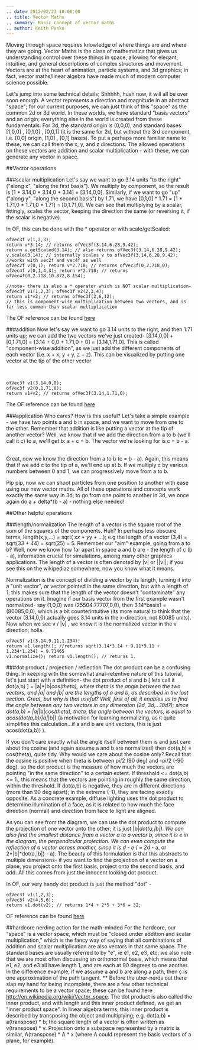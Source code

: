 ```yaml
---
.. date: 2012/02/23 10:00:00
.. title: Vector Maths
.. summary: Basic concept of vector maths
.. author: Keith Pasko
---
```


Moving through space requires knowledge of where things are and where they are going. Vector Maths is the class of mathematics that gives us understanding control over these things in space, allowing for elegant, intuitive, and general descriptions of complex structures and movement. Vectors are at the heart of animation, particle systems, and 3d graphics; in fact, vector maths/linear algebra have made much of modern computer science possible.

Let's jump into some technical details; Shhhhh, hush now, it will all be over soon enough. A vector represents a direction and magnitude in an abstract "space"; for our current purposes, we can just think of this "space" as the common 2d or 3d world. In these worlds, we have standard "basis vectors" and an origin; everything else in the world is created from these fundamentals. For 3d, the standard origin is (0,0,0), and standard bases [1,0,0] , [0,1,0] , [0,0,1] (it is the same for 2d, but without the 3rd component, i.e. [0,0] origin, [1,0] , [0,1] bases). To put a perhaps more familiar name to these, we can call them the x, y, and z directions. The allowed operations on these vectors are addition and scalar multiplication - with these, we can generate any vector in space.

##Vector operations

###scalar multiplication
Let's say we want to go 3.14 units "to the right" ("along x", "along the first basis"). We multiply by component, so the result is [1 * 3.14,0 * 3.14,0 * 3.14] = [3.14,0,0]. Similarly, if we want to go "up" ("along y", "along the second basis") by 1.71, we have [0,1,0] * 1.71 = [1 * 1.71,0 * 1.71,0 * 1.71] = [0,1.71,0]. We can see that multiplying by a scalar, fittingly, scales the vector, keeping the direction the same (or reversing it, if the scalar is negative).

<script src="/assets/js/vectors.js"></script>
<script src="/assets/js/math_tut/diagrams.js"></script>

<canvas id = "mult" width = "600" height = "250"> </canvas>

<script type="text/javascript">
drawMult();
</script>

In OF, this can be done with the * operator or with scale/getScaled:

~~~~{.cpp}
ofVec3f v(1,2,3);
return v*3.14; // returns ofVec3f(3.14,6.28,9.42);
return v.getScaled(3.14); // also returns ofVec3f(3.14,6.28,9.42);
v.scale(3.14); // internally scales v to ofVec3f(3.14,6.28,9.42);
//works with vec2f and vec4f as well
ofVec2f v(0,1); return v*2.718; // returns ofVec3f(0,2.718,0);
ofVec4f v(0,1,4,3); return v*2.718; // returns ofVec4f(0,2.718,10.872,8.154);

//note- there is also a * operator which is NOT scalar multiplication-
ofVec3f v1(1,2,3); ofVec3f v2(2,3,4);
return v1*v2; // returns ofVec3f(2,6,12);
// this is component-wise multiplication between two vectors, and is far less common than scalar multiplication
~~~~

The OF reference can be found <a href = "/documentation/math/ofVec3f.html#scale">here</a>

###addition
Now let's say we want to go 3.14 units to the right, and then 1.71 units up; we can add the two vectors we've just created- [3.14,0,0] + [0,1.71,0] = [3.14 + 0,0 + 1.71,0 + 0] = [3.14,1.71,0]. This is called "component-wise addition", as we just add the different components of each vector (i.e. x + x, y + y, z + z). This can be visualized by putting one vector at the tip of the other vector

<canvas id = "add" width = "600" height = "250">
</canvas>
<script type="text/javascript">
drawAdd();
</script>
<br/>

~~~~{.cpp}
ofVec3f v1(3.14,0,0);
ofVec3f v2(0,1.71,0);
return v1+v2; // returns ofVec3f(3.14,1.71,0);
~~~~

The OF reference can be found <a href = "/documentation/math/ofVec3f.html#operator+">here</a>

###application
Who cares? How is this useful? Let's take a simple example - we have two points a and b in space, and we want to move from one to the other. Remember that addition is like putting a vector at the tip of another vector? Well, we know that if we add the direction from a to b (we'll call it c) to a, we'll get b: a + c = b. The vector we're looking for is c = b - a.

<canvas id = "diff" width = "600" height = "250">
</canvas>
<script type="text/javascript">
drawDiff();
</script>
<br/>
Great, now we know the direction from a to b (c = b - a). Again, this means that if we add c to the tip of a, we'll end up at b. If we multiply c by various numbers between 0 and 1, we can progressively move from a to b.

<canvas id = "aim" width = "600" height = "250">
</canvas>
<script type="text/javascript">
drawAim();
</script>

Pip pip, now we can shoot particles from one position to another with ease using our new vector maths. All of these operations and concepts work exactly the same way in 3d; to go from one point to another in 3d, we once again do a + delta*(b - a) - nothing else needed!

##Other helpful operations

###length/normalization
The length of a vector is the square root of the sum of the squares of the components. Huh? In perhaps less obscure terms, length(x,y,...) = sqrt( x*x + y*y + ...); e.g the length of a vector (3,4) = sqrt(3*3 + 4*4) = sqrt(25) = 5. Remember our "aim" example, going from a to b? Well, now we know how far apart in space a and b are - the length of c (b - a), information crucial for simulations, among many other graphics applications. The length of a vector is often denoted by |v| or ||v||; if you see this on the wikipediaz somewhere, now you know what it means.

Normalization is the concept of dividing a vector by its length, turning it into a "unit vector", or vector pointed in the same direction, but with a length of 1; this makes sure that the length of the vector doesn't "contaminate" any operations on it. Imagine if our basis vector from the first example wasn't normalized- say (1,0,0) was (25504.77707,0,0), then 3.14*basis1 = (80085,0,0), which is a bit counterintuitive (its more natural to think that the vector (3.14,0,0) actually goes 3.14 units in the x-direction, not 80085 units). Now when we see v / |v| , we know it is the normalized vector in the v direction; holla.

~~~~{.cpp}
ofVec3f v1(3.14,9.11,1.234);
return v1.length(); //returns sqrt(3.14*3.14 + 9.11*9.11 + 1.234*1.234) = 9.71465
v1.normalize(); return v1.length(); // returns 1.
~~~~

###dot product / projection / reflection
The dot product can be a confusing thing. In keeping with the somewhat anal-retentive nature of this tutorial, let's just start with a definition- the dot product of a and b [ lets call it dot(a,b) ] = |a|*|b|*cos(theta), where theta is the angle between the two vectors, and |a| and |b| are the lengths of a and b, as described in the last section. Great, but why is that useful? Well, first of all, it enables us to find the angle between any two vectors in any dimension (2d, 3d,...10d?); since dot(a,b) = |a|*|b|*cos(theta), theta, the angle between the vectors, is equal to acos(dot(a,b)/|a|*|b|) (a motivation for learning normalizing, as it quite simplifies this calculation...if a and b are unit vectors, this is just acos(dot(a,b)) ).

If you don't care exactly what the angle itself between them is and just care about the cosine (and again assume a and b are normalized) then dot(a,b) = cos(theta), quite tidy. Why would we care about the cosine only? Recall that the cosine is positive when theta is between pi/2 (90 deg) and -pi/2 (-90 deg), so the dot product is the measure of how much the vectors are pointing "in the same direction" to a certain extent. If threshold <= dot(a,b) <= 1., this means that the vectors are pointing in roughly the same direction, within the threshold. If dot(a,b) is negative, they are in different directions (more than 90 deg apart); in the extreme (-1), they are facing exactly opposite. As a concrete example, diffuse lighting uses the dot product to determine illumination of a face, as it is related to how much the face direction (normal) and direction from face to light are aligned.

<canvas id = "dot" width = "600" height = "250">
</canvas>
<script type="text/javascript">
drawDot();
</script>

As you can see from the diagram, we can use the dot product to compute the projection of one vector onto the other; it is just |b|*dot(a,|b|). We can also find the smallest distance from a vector a to a vector b, since it is e in the diagram, the perpendicular projection. We can even compute the reflection of a vector across another, since it is d - e ( = 2*d - a, or 2*|b|*dot(a,|b|) - a). The beauty of this formulation is that this abstracts to multiple dimensions- if you want to find the projection of a vector on a plane, you project onto the first basis, project onto the second basis, and add. All this comes from just the innocent looking dot product.

In OF, our very handy dot product is just the method "dot" -
~~~~{.cpp}
ofVec3f v1(1,2,3);
ofVec3f v2(4,5,6);
return v1.dot(v2); // returns 1*4 + 2*5 + 3*6 = 32;
~~~~


OF reference can be found <a href = "/documentation/math/ofVec3f.html#dot">here</a>

##hardcore nerding action for the math-minded
For the hardcore, our "space" is a vector space, which must be "closed under addition and scalar multiplication," which is the fancy way of saying that all combinations of addition and scalar multiplication are also vectors in that same space. The standard bases are usually referred to by "e", ie e1, e2, e3, etc; we also note that we are most often discussing an orthonormal basis, which means that e1, e2, and e3 all have length 1, and are each at 90 degrees to one another. In the difference example, if we assume a and b are along a path, then c is one approximation of the path tangent.  ** Before  the uber-nerds out there slap my hand for being incomplete, there are a few other technical requirements to be a vector space; these can be found here http://en.wikipedia.org/wiki/Vector_space. The dot product is also called the inner product, and with length and this inner product defined, we get an "inner product space". In linear algebra terms, this inner product is described by transposing the object and multiplying; e.g. dot(a,b) = a(transpose) * b; the square length of a vector is often written as v(transpose) * v. Projection onto a subspace represented by a matrix is similar, A(transpose) * A * x (where A could represent the basis vectors of a plane, for example).
